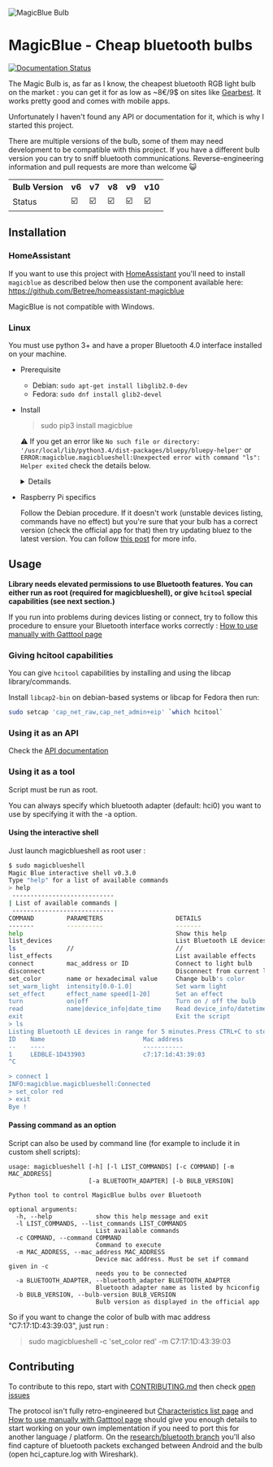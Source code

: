 ![MagicBlue Bulb](https://lut.im/xpaCaUNTaU/k6WRbc71KMMSFIln.jpg)

# MagicBlue - Cheap bluetooth bulbs

[![Documentation Status](https://readthedocs.org/projects/magicblue/badge/?version=latest)](http://magicblue.readthedocs.io/en/latest/?badge=latest)

The Magic Bulb is, as far as I know, the cheapest bluetooth RGB light bulb
on the market : you can get it for as low as ~8€/9$ on sites like
[Gearbest](http://www.gearbest.com/smart-light-bulb/pp_230349.html).
It works pretty good and comes with mobile apps.

Unfortunately I haven't found any API or documentation for it, which is
why I started this project.


There are multiple versions of the bulb, some of them may need development
to be compatible with this project. If you have a different bulb version
you can try to sniff bluetooth communications. Reverse-engineering
information and pull requests are more than welcome 😺

<table>
  <tr>
    <th>Bulb Version<br></th>
    <th>v6</th>
    <th>v7</th>
    <th>v8</th>
    <th>v9</th>
    <th>v10</th>
  </tr>
  <tr>
    <td>Status</td>
    <td>☑️</td>
    <td>☑️</td>
    <td>☑️<br></td>
    <td>☑️</td>
    <td>☑️</td>
  </tr>
</table>

## Installation
### HomeAssistant
If you want to use this project with [HomeAssistant](https://home-assistant.io/)
you'll need to install `magicblue` as described below then use the
component available here: https://github.com/Betree/homeassistant-magicblue

MagicBlue is not compatible with Windows.

### Linux
You must use python 3+ and have a proper Bluetooth 4.0 interface
installed on your machine.

* Prerequisite

  - Debian: `sudo apt-get install libglib2.0-dev`
  - Fedora: `sudo dnf install glib2-devel`

* Install

    > sudo pip3 install magicblue

    ⚠️ If you get an error like
    `No such file or directory: '/usr/local/lib/python3.4/dist-packages/bluepy/bluepy-helper'`
    or
    `ERROR:magicblue.magicblueshell:Unexpected error with command "ls": Helper exited`
    check the details below.
    <details>
        This is a known bug in bluepy that sometimes doesn't get compiled
        when installed from Pypi.
        You can fix it by compiling the helper yourself :
        Go to the lib folder (usually `/usr/local/lib/python3.5/dist-packages/bluepy-1.1.2-py3.5.egg/bluepy/`
        but could be different, especially if you're using a virtual env) and
        run `sudo make` (`make` should be enought for a virtual env).
        More info: https://github.com/IanHarvey/bluepy/issues/158
    </details>

* Raspberry Pi specifics

    Follow the Debian procedure. If it doesn't work (unstable devices listing,
    commands have no effect) but you're sure that your bulb has a correct
    version (check the official app for that) then try updating bluez to the
    latest version. You can follow [this post](https://community.home-assistant.io/t/xiaomi-mi-plants-monitor-flower/3388/135)
    for more info.

## Usage

**Library needs elevated permissions to use Bluetooth features. You can either run as root (required for magicblueshell), or give `hcitool` special capabilities (see next section.)**

If you run into problems during devices listing or connect, try to follow this procedure to ensure your Bluetooth interface works correctly : [How to use manually with Gatttool page](https://github.com/Betree/pyMagicBlue/wiki/How-to-use-manually-with-Gatttool)

### Giving hcitool capabilities

You can give `hcitool` capabilities by installing and using the libcap library/commands.

Install `libcap2-bin` on debian-based systems or libcap for Fedora then run:

```bash
sudo setcap 'cap_net_raw,cap_net_admin+eip' `which hcitool`
```

### Using it as an API

Check the [API documentation](http://magicblue.readthedocs.io/en/latest/)

### Using it as a tool
Script must be run as root.

You can always specify which bluetooth adapter (default: hci0) you want to use by specifying it with the -a option.

#### Using the interactive shell
Just launch magicblueshell as root user :

```bash
$ sudo magicblueshell
Magic Blue interactive shell v0.3.0
Type "help" for a list of available commands
> help
 ----------------------------
| List of available commands |
 ----------------------------
COMMAND         PARAMETERS                    DETAILS
-------         ----------                    -------
help                                          Show this help
list_devices                                  List Bluetooth LE devices in range
ls              //                            //
list_effects                                  List available effects
connect         mac_address or ID             Connect to light bulb
disconnect                                    Disconnect from current light bulb
set_color       name or hexadecimal value     Change bulb's color
set_warm_light  intensity[0.0-1.0]            Set warm light
set_effect      effect_name speed[1-20]       Set an effect
turn            on|off                        Turn on / off the bulb
read            name|device_info|date_time    Read device_info/datetime from the bulb
exit                                          Exit the script
> ls
Listing Bluetooth LE devices in range for 5 minutes.Press CTRL+C to stop searching.
ID    Name                           Mac address 
--    ----                           ----------- 
1     LEDBLE-1D433903                c7:17:1d:43:39:03
^C

> connect 1
INFO:magicblue.magicblueshell:Connected
> set_color red
> exit
Bye !
```

#### Passing command as an option
Script can also be used by command line (for example to include it in custom shell scripts):

```
usage: magicblueshell [-h] [-l LIST_COMMANDS] [-c COMMAND] [-m MAC_ADDRESS]
                      [-a BLUETOOTH_ADAPTER] [-b BULB_VERSION]

Python tool to control MagicBlue bulbs over Bluetooth

optional arguments:
  -h, --help            show this help message and exit
  -l LIST_COMMANDS, --list_commands LIST_COMMANDS
                        List available commands
  -c COMMAND, --command COMMAND
                        Command to execute
  -m MAC_ADDRESS, --mac_address MAC_ADDRESS
                        Device mac address. Must be set if command given in -c
                        needs you to be connected
  -a BLUETOOTH_ADAPTER, --bluetooth_adapter BLUETOOTH_ADAPTER
                        Bluetooth adapter name as listed by hciconfig
  -b BULB_VERSION, --bulb-version BULB_VERSION
                        Bulb version as displayed in the official app

```
                     
So if you want to change the color of bulb with mac address "C7:17:1D:43:39:03", just run :
    
> sudo magicblueshell -c 'set_color red' -m C7:17:1D:43:39:03


## Contributing

To contribute to this repo, start with [CONTRIBUTING.md](https://github.com/Betree/magicblue/blob/staging/CONTRIBUTING.md)
then check [open issues](https://github.com/Betree/magicblue/issues)

The protocol isn't fully retro-engineered but
[Characteristics list page](https://github.com/Betree/pyMagicBlue/wiki/Characteristics-list) and
[How to use manually with Gatttool page](https://github.com/Betree/pyMagicBlue/wiki/How-to-use-manually-with-Gatttool)
should give you enough details to start working on your own implementation if you need to port this for another
language / platform.
On the [research/bluetooth branch](https://github.com/Betree/pyMagicBlue/tree/research/bluetooth) you'll also find capture of bluetooth packets exchanged between Android and the bulb (open hci_capture.log with Wireshark).
